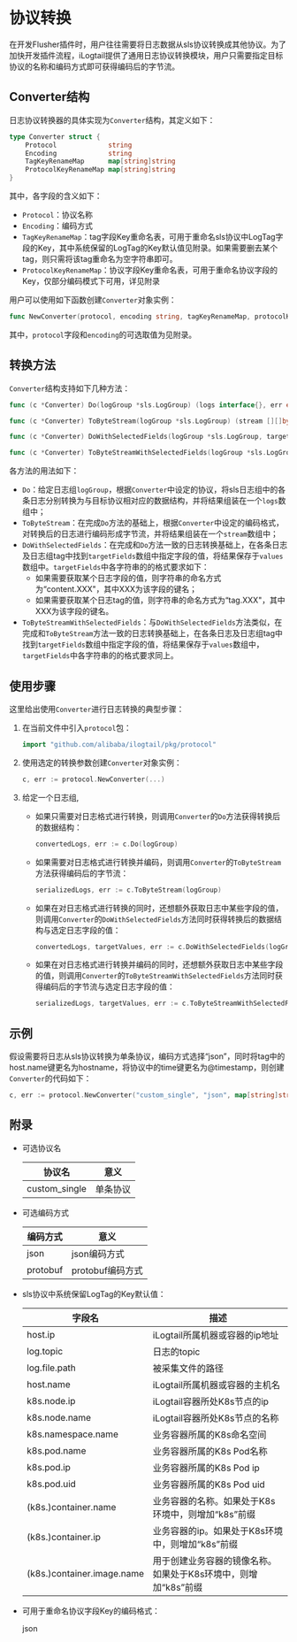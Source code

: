 # 协议转换

在开发Flusher插件时，用户往往需要将日志数据从sls协议转换成其他协议。为了加快开发插件流程，iLogtail提供了通用日志协议转换模块，用户只需要指定目标协议的名称和编码方式即可获得编码后的字节流。

## Converter结构

日志协议转换器的具体实现为`Converter`结构，其定义如下：

```Go
type Converter struct {
    Protocol             string
    Encoding             string
    TagKeyRenameMap      map[string]string
    ProtocolKeyRenameMap map[string]string
}
```

其中，各字段的含义如下：

- `Protocol`：协议名称
- `Encoding`：编码方式
- `TagKeyRenameMap`：tag字段Key重命名表，可用于重命名sls协议中LogTag字段的Key，其中系统保留的LogTag的Key默认值见附录。如果需要删去某个tag，则只需将该tag重命名为空字符串即可。
- `ProtocolKeyRenameMap`：协议字段Key重命名表，可用于重命名协议字段的Key，仅部分编码模式下可用，详见附录

用户可以使用如下函数创建`Converter`对象实例：

```Go
func NewConverter(protocol, encoding string, tagKeyRenameMap, protocolKeyRenameMap map[string]string) (*Converter, error)
```

其中，`protocol`字段和`encoding`的可选取值为见附录。

## 转换方法

`Converter`结构支持如下几种方法：

```Go
func (c *Converter) Do(logGroup *sls.LogGroup) (logs interface{}, err error)

func (c *Converter) ToByteStream(logGroup *sls.LogGroup) (stream [][]byte, err error)

func (c *Converter) DoWithSelectedFields(logGroup *sls.LogGroup, targetFields []string) (logs interface{}, values [][]string, err error)

func (c *Converter) ToByteStreamWithSelectedFields(logGroup *sls.LogGroup, targetFields []string) (stream [][]byte, values [][]string, err error)
```

各方法的用法如下：

- `Do`：给定日志组`logGroup`，根据`Converter`中设定的协议，将sls日志组中的各条日志分别转换为与目标协议相对应的数据结构，并将结果组装在一个`logs`数组中；
- `ToByteStream`：在完成`Do`方法的基础上，根据`Converter`中设定的编码格式，对转换后的日志进行编码形成字节流，并将结果组装在一个`stream`数组中；
- `DoWithSelectedFields`：在完成和`Do`方法一致的日志转换基础上，在各条日志及日志组tag中找到`targetFields`数组中指定字段的值，将结果保存于`values`数组中。`targetFields`中各字符串的的格式要求如下：
  - 如果需要获取某个日志字段的值，则字符串的命名方式为“content.XXX"，其中XXX为该字段的键名；
  - 如果需要获取某个日志tag的值，则字符串的命名方式为“tag.XXX"，其中XXX为该字段的键名。
- `ToByteStreamWithSelectedFields`：与`DoWithSelectedFields`方法类似，在完成和`ToByteStream`方法一致的日志转换基础上，在各条日志及日志组tag中找到`targetFields`数组中指定字段的值，将结果保存于`values`数组中，`targetFields`中各字符串的的格式要求同上。

## 使用步骤

这里给出使用`Converter`进行日志转换的典型步骤：

1. 在当前文件中引入`protocol`包：

    ```Go
    import "github.com/alibaba/ilogtail/pkg/protocol"
    ```

2. 使用选定的转换参数创建`Converter`对象实例：

    ```Go
    c, err := protocol.NewConverter(...)
    ```

3. 给定一个日志组,

    - 如果只需要对日志格式进行转换，则调用`Converter`的`Do`方法获得转换后的数据结构：

        ```Go
        convertedLogs, err := c.Do(logGroup)
        ```

    - 如果需要对日志格式进行转换并编码，则调用`Converter`的`ToByteStream`方法获得编码后的字节流：

        ```Go
        serializedLogs, err := c.ToByteStream(logGroup)
        ```

    - 如果在对日志格式进行转换的同时，还想额外获取日志中某些字段的值，则调用`Converter`的`DoWithSelectedFields`方法同时获得转换后的数据结构与选定日志字段的值：

        ```Go
        convertedLogs, targetValues, err := c.DoWithSelectedFields(logGroup, selectedFields)
        ```

    - 如果在对日志格式进行转换并编码的同时，还想额外获取日志中某些字段的值，则调用`Converter`的`ToByteStreamWithSelectedFields`方法同时获得编码后的字节流与选定日志字段的值：

        ```Go
        serializedLogs, targetValues, err := c.ToByteStreamWithSelectedFields(logGroup, selectedFields)
        ```

## 示例

假设需要将日志从sls协议转换为单条协议，编码方式选择“json”，同时将tag中的host.name键更名为hostname，将协议中的time键更名为@timestamp，则创建`Converter`的代码如下：

```Go
c, err := protocol.NewConverter("custom_single", "json", map[string]string{"host.name":"hostname"}, map[string]string{"time", "@timestamp"})
```

## 附录

- 可选协议名

    | 协议名 | 意义 |
    | ------ | ------ |
    | custom_single | 单条协议 |

- 可选编码方式

    | 编码方式 | 意义 |
    | ------ | ------ |
    | json | json编码方式 |
    | protobuf | protobuf编码方式 |

- sls协议中系统保留LogTag的Key默认值：

    | 字段名 | 描述 |
    | ------ | ------ |
    | host.ip | iLogtail所属机器或容器的ip地址 |
    | log.topic | 日志的topic |
    | log.file.path | 被采集文件的路径 |
    | host.name | iLogtail所属机器或容器的主机名 |
    | k8s.node.ip | iLogtail容器所处K8s节点的ip |
    | k8s.node.name | iLogtail容器所处K8s节点的名称 |
    | k8s.namespace.name | 业务容器所属的K8s命名空间 |
    | k8s.pod.name | 业务容器所属的K8s Pod名称 |
    | k8s.pod.ip | 业务容器所属的K8s Pod ip |
    | k8s.pod.uid | 业务容器所属的K8s Pod uid |
    | (k8s.)container.name | 业务容器的名称。如果处于K8s环境中，则增加“k8s”前缀 |
    | (k8s.)container.ip | 业务容器的ip。如果处于K8s环境中，则增加“k8s”前缀 |
    | (k8s.)container.image.name | 用于创建业务容器的镜像名称。如果处于K8s环境中，则增加“k8s”前缀 |

- 可用于重命名协议字段Key的编码格式：

    json
